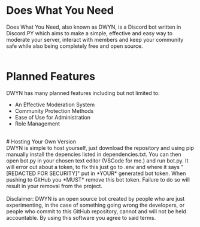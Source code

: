 # Does What You Need
Does What You Need, also known as DWYN, is a Discord bot written in Discord.PY which aims to make a simple, effective and easy way to moderate your server, interact with members and keep your community safe while also being completely free and open source.<br>
<br>
# Planned Features
DWYN has many planned features including but not limited to:
- An Effective Moderation System
- Community Protection Methods
- Ease of Use for Administration
- Role Management
<br>
# Hosting Your Own Version<br>
DWYN is simple to host yourself, just download the repository and using pip manually install the depencies listed in dependencies.txt. You can then open bot.py in your chosen text editor (VSCode for me.) and run bot.py. It will error out about a token, to fix this just go to .env and where it says "[REDACTED FOR SECURITY]" put in *YOUR* generated bot token. When pushing to GitHub you *MUST* remove this bot token. Failure to do so will result in your removal from the project.<br>
<br>
Disclaimer: DWYN is an open source bot created by people who are just experimenting, in the case of something going wrong the developers, or people who commit to this GitHub repository, cannot and will not be held accountable. By using this software you agree to said terms.
